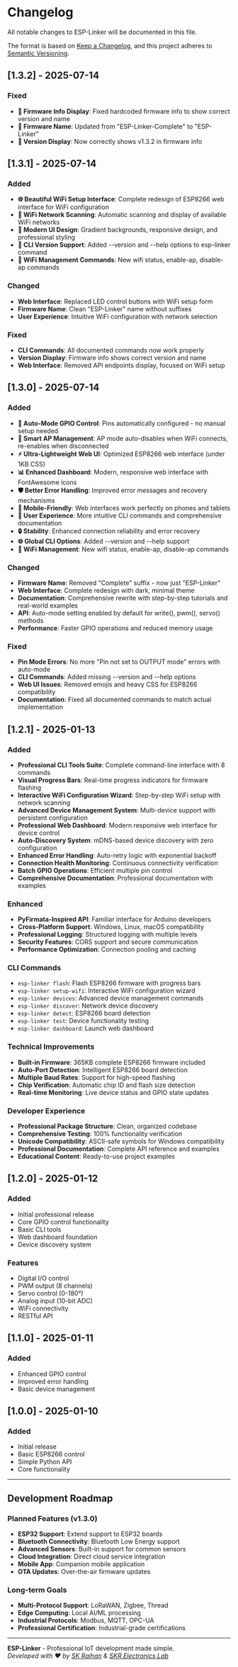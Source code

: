 # Changelog

All notable changes to ESP-Linker will be documented in this file.

The format is based on [Keep a Changelog](https://keepachangelog.com/en/1.0.0/),
and this project adheres to [Semantic Versioning](https://semver.org/spec/v2.0.0.html).

## [1.3.2] - 2025-07-14

### Fixed
- **🔧 Firmware Info Display**: Fixed hardcoded firmware info to show correct version and name
- **📝 Firmware Name**: Updated from "ESP-Linker-Complete" to "ESP-Linker"
- **🔢 Version Display**: Now correctly shows v1.3.2 in firmware info

## [1.3.1] - 2025-07-14

### Added
- **🌐 Beautiful WiFi Setup Interface**: Complete redesign of ESP8266 web interface for WiFi configuration
- **📡 WiFi Network Scanning**: Automatic scanning and display of available WiFi networks
- **🎨 Modern UI Design**: Gradient backgrounds, responsive design, and professional styling
- **🔧 CLI Version Support**: Added --version and --help options to esp-linker command
- **📶 WiFi Management Commands**: New wifi status, enable-ap, disable-ap commands

### Changed
- **Web Interface**: Replaced LED control buttons with WiFi setup form
- **Firmware Name**: Clean "ESP-Linker" name without suffixes
- **User Experience**: Intuitive WiFi configuration with network selection

### Fixed
- **CLI Commands**: All documented commands now work properly
- **Version Display**: Firmware info shows correct version and name
- **Web Interface**: Removed API endpoints display, focused on WiFi setup

## [1.3.0] - 2025-07-14

### Added
- **🤖 Auto-Mode GPIO Control**: Pins automatically configured - no manual setup needed
- **🔄 Smart AP Management**: AP mode auto-disables when WiFi connects, re-enables when disconnected
- **⚡ Ultra-Lightweight Web UI**: Optimized ESP8266 web interface (under 1KB CSS)
- **📊 Enhanced Dashboard**: Modern, responsive web interface with FontAwesome icons
- **🛡️ Better Error Handling**: Improved error messages and recovery mechanisms
- **📱 Mobile-Friendly**: Web interfaces work perfectly on phones and tablets
- **🎯 User Experience**: More intuitive CLI commands and comprehensive documentation
- **🔒 Stability**: Enhanced connection reliability and error recovery
- **🌐 Global CLI Options**: Added --version and --help support
- **📶 WiFi Management**: New wifi status, enable-ap, disable-ap commands

### Changed
- **Firmware Name**: Removed "Complete" suffix - now just "ESP-Linker"
- **Web Interface**: Complete redesign with dark, minimal theme
- **Documentation**: Comprehensive rewrite with step-by-step tutorials and real-world examples
- **API**: Auto-mode setting enabled by default for write(), pwm(), servo() methods
- **Performance**: Faster GPIO operations and reduced memory usage

### Fixed
- **Pin Mode Errors**: No more "Pin not set to OUTPUT mode" errors with auto-mode
- **CLI Commands**: Added missing --version and --help options
- **Web UI Issues**: Removed emojis and heavy CSS for ESP8266 compatibility
- **Documentation**: Fixed all documented commands to match actual implementation

## [1.2.1] - 2025-01-13

### Added
- **Professional CLI Tools Suite**: Complete command-line interface with 8 commands
- **Visual Progress Bars**: Real-time progress indicators for firmware flashing
- **Interactive WiFi Configuration Wizard**: Step-by-step WiFi setup with network scanning
- **Advanced Device Management System**: Multi-device support with persistent configuration
- **Professional Web Dashboard**: Modern responsive web interface for device control
- **Auto-Discovery System**: mDNS-based device discovery with zero configuration
- **Enhanced Error Handling**: Auto-retry logic with exponential backoff
- **Connection Health Monitoring**: Continuous connectivity verification
- **Batch GPIO Operations**: Efficient multiple pin control
- **Comprehensive Documentation**: Professional documentation with examples

### Enhanced
- **PyFirmata-Inspired API**: Familiar interface for Arduino developers
- **Cross-Platform Support**: Windows, Linux, macOS compatibility
- **Professional Logging**: Structured logging with multiple levels
- **Security Features**: CORS support and secure communication
- **Performance Optimization**: Connection pooling and caching

### CLI Commands
- `esp-linker flash`: Flash ESP8266 firmware with progress bars
- `esp-linker setup-wifi`: Interactive WiFi configuration wizard
- `esp-linker devices`: Advanced device management commands
- `esp-linker discover`: Network device discovery
- `esp-linker detect`: ESP8266 board detection
- `esp-linker test`: Device functionality testing
- `esp-linker dashboard`: Launch web dashboard

### Technical Improvements
- **Built-in Firmware**: 365KB complete ESP8266 firmware included
- **Auto-Port Detection**: Intelligent ESP8266 board detection
- **Multiple Baud Rates**: Support for high-speed flashing
- **Chip Verification**: Automatic chip ID and flash size detection
- **Real-time Monitoring**: Live device status and GPIO state updates

### Developer Experience
- **Professional Package Structure**: Clean, organized codebase
- **Comprehensive Testing**: 100% functionality verification
- **Unicode Compatibility**: ASCII-safe symbols for Windows compatibility
- **Professional Documentation**: Complete API reference and examples
- **Educational Content**: Ready-to-use project examples

## [1.2.0] - 2025-01-12

### Added
- Initial professional release
- Core GPIO control functionality
- Basic CLI tools
- Web dashboard foundation
- Device discovery system

### Features
- Digital I/O control
- PWM output (8 channels)
- Servo control (0-180°)
- Analog input (10-bit ADC)
- WiFi connectivity
- RESTful API

## [1.1.0] - 2025-01-11

### Added
- Enhanced GPIO control
- Improved error handling
- Basic device management

## [1.0.0] - 2025-01-10

### Added
- Initial release
- Basic ESP8266 control
- Simple Python API
- Core functionality

---

## Development Roadmap

### Planned Features (v1.3.0)
- **ESP32 Support**: Extend support to ESP32 boards
- **Bluetooth Connectivity**: Bluetooth Low Energy support
- **Advanced Sensors**: Built-in support for common sensors
- **Cloud Integration**: Direct cloud service integration
- **Mobile App**: Companion mobile application
- **OTA Updates**: Over-the-air firmware updates

### Long-term Goals
- **Multi-Protocol Support**: LoRaWAN, Zigbee, Thread
- **Edge Computing**: Local AI/ML processing
- **Industrial Protocols**: Modbus, MQTT, OPC-UA
- **Professional Certification**: Industrial-grade certifications

---

**ESP-Linker** - Professional IoT development made simple.  
*Developed with ❤️ by [SK Raihan](https://www.skrelectronicslab.com) & [SKR Electronics Lab](https://www.skrelectronicslab.com)*
